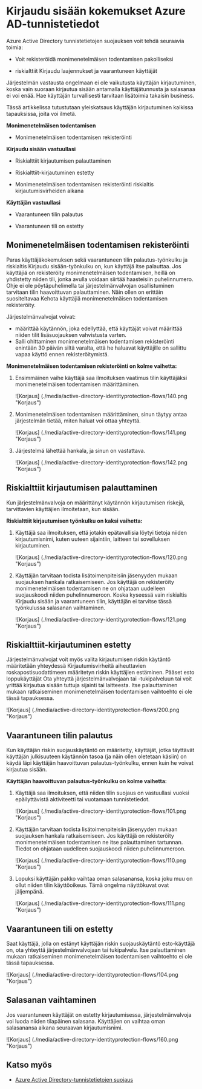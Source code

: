 <properties
    pageTitle="Kirjaudu sisään ilmenee Azure AD-tunnistetiedot | Microsoft Azure"
    description="Tässä artikkelissa on yleiskatsaus käyttäjäkokemuksen, kun tunnistetiedot on, joiden lievity tai remediated käyttäjän tai käytäntö edellyttää monimenetelmäisen todentamisen."
    services="active-directory"
    keywords="Azure active Directoryn tunnistetietojen suojaus-cloud app etsiminen-sovellukset, suojaus, riski, riskin taso, heikkous, suojauskäytäntö hallinta"
    documentationCenter=""
    authors="markusvi"
    manager="femila"
    editor=""/>

<tags
    ms.service="active-directory"
    ms.workload="identity"
    ms.tgt_pltfrm="na"
    ms.devlang="na"
    ms.topic="article"
    ms.date="08/16/2016"
    ms.author="markvi"/>

# <a name="sign-in-experiences-with-azure-ad-identity-protection"></a>Kirjaudu sisään kokemukset Azure AD-tunnistetiedot

Azure Active Directory tunnistetietojen suojauksen voit tehdä seuraavia toimia:

- Voit rekisteröidä monimenetelmäisen todentamisen pakolliseksi

- riskialttiit Kirjaudu laajennukset ja vaarantuneen käyttäjät

Järjestelmän vastausta ongelmaan ei ole vaikutusta käyttäjän kirjautuminen, koska vain suoraan kirjautua sisään antamalla käyttäjätunnusta ja salasanaa ei voi enää. Hae käyttäjän turvallisesti tarvitaan lisätoimia takaisin business.

Tässä artikkelissa tutustutaan yleiskatsaus käyttäjän kirjautuminen kaikissa tapauksissa, joita voi ilmetä.

**Monimenetelmäisen todentamisen**

- Monimenetelmäisen todentamisen rekisteröinti



**Kirjaudu sisään vastuullasi**

- Riskialttiit kirjautumisen palauttaminen

- Riskialttiit-kirjautuminen estetty

- Monimenetelmäisen todentamisen rekisteröinti riskialtis kirjautumisvirheiden aikana
 

**Käyttäjän vastuullasi**

- Vaarantuneen tilin palautus

- Vaarantuneen tili on estetty




## <a name="multi-factor-authentication-registration"></a>Monimenetelmäisen todentamisen rekisteröinti

Paras käyttäjäkokemuksen sekä vaarantuneen tilin palautus-työnkulku ja riskialtis Kirjaudu sisään-työnkulku on, kun käyttäjä itse palauttaa. Jos käyttäjiä on rekisteröity monimenetelmäisen todentamisen, heillä on yhdistetty niiden tili, jonka avulla voidaan siirtää haasteisiin puhelinnumero. Ohje ei ole pöytäpuhelimella tai järjestelmänvalvojan osallistuminen tarvitaan tilin haavoittuvan palauttaminen. Näin ollen on erittäin suositeltavaa Kehota käyttäjiä monimenetelmäisen todentamisen rekisteröity. 

Järjestelmänvalvojat voivat:

- määrittää käytännön, joka edellyttää, että käyttäjät voivat määrittää niiden tilit lisäsuojauksen vahvistusta varten. 
- Salli ohittaminen monimenetelmäisen todentamisen rekisteröinti enintään 30 päivän siltä varalta, että he haluavat käyttäjille on sallittu vapaa käyttö ennen rekisteröitymistä.

**Monimenetelmäisen todentamisen rekisteröinti on kolme vaihetta:**

1. Ensimmäinen vaihe käyttäjä saa ilmoituksen vaatimus tilin käyttäjäksi monimenetelmäisen todentamisen määrittäminen. 

    ![Korjaus] (./media/active-directory-identityprotection-flows/140.png "Korjaus")


2. Monimenetelmäisen todentamisen määrittäminen, sinun täytyy antaa järjestelmän tietää, miten haluat voi ottaa yhteyttä.

    ![Korjaus] (./media/active-directory-identityprotection-flows/141.png "Korjaus")
 
3. Järjestelmä lähettää hankala, ja sinun on vastattava.

    ![Korjaus] (./media/active-directory-identityprotection-flows/142.png "Korjaus")

 



## <a name="risky-sign-in-recovery"></a>Riskialttiit kirjautumisen palauttaminen

Kun järjestelmänvalvoja on määrittänyt käytännön kirjautumisen riskejä, tarvittavien käyttäjien ilmoitetaan, kun sisään. 

**Riskialttiit kirjautumisen työnkulku on kaksi vaihetta:** 

1. Käyttäjä saa ilmoituksen, että jotakin epätavallisia löytyi tietoja niiden kirjautumisnimi, kuten uuteen sijaintiin, laitteen tai sovelluksen kirjautuminen. 

    ![Korjaus] (./media/active-directory-identityprotection-flows/120.png "Korjaus")

2. Käyttäjän tarvitaan todista lisätoimenpiteisiin jäsenyyden mukaan suojauksen hankala ratkaisemiseen. Jos käyttäjä on rekisteröity monimenetelmäisen todentamisen ne on ohjataan uudelleen suojauskoodi niiden puhelinnumeroon. Koska kyseessä vain riskialtis Kirjaudu sisään ja vaarantuneen tilin, käyttäjän ei tarvitse tässä työnkulussa salasanan vaihtaminen. 

    ![Korjaus] (./media/active-directory-identityprotection-flows/121.png "Korjaus")



 
## <a name="risky-sign-in-blocked"></a>Riskialttiit-kirjautuminen estetty
Järjestelmänvalvojat voit myös valita kirjautumisen riskin käytäntö määritetään yhteydessä Kirjautumisvirheitä aiheuttavien roskapostisuodattimeen määritetyn riskin käyttäjien estäminen. Pääset esto loppukäyttäjät Ota yhteyttä järjestelmänvalvojaan tai -tukipalveluun tai voit yrittää kirjautua sisään tuttuja sijainti tai laitteesta. Itse palauttaminen mukaan ratkaiseminen monimenetelmäisen todentamisen vaihtoehto ei ole tässä tapauksessa.

![Korjaus] (./media/active-directory-identityprotection-flows/200.png "Korjaus")




## <a name="compromised-account-recovery"></a>Vaarantuneen tilin palautus

Kun käyttäjän riskin suojauskäytäntö on määritetty, käyttäjät, jotka täyttävät käyttäjän julkisuuteen käytännön tasoa (ja näin ollen oletetaan käsiin) on käydä läpi käyttäjän haavoittuvan palautus-työnkulku, ennen kuin he voivat kirjautua sisään. 

**Käyttäjän haavoittuvan palautus-työnkulku on kolme vaihetta:**

1. Käyttäjä saa ilmoituksen, että niiden tilin suojaus on vastuullasi vuoksi epäilyttävistä aktiviteetti tai vuotamaan tunnistetiedot.

    ![Korjaus] (./media/active-directory-identityprotection-flows/101.png "Korjaus")

2.  Käyttäjän tarvitaan todista lisätoimenpiteisiin jäsenyyden mukaan suojauksen hankala ratkaisemiseen. Jos käyttäjä on rekisteröity monimenetelmäisen todentamisen ne itse palauttaminen tartunnan. Tiedot on ohjataan uudelleen suojauskoodi niiden puhelinnumeroon. 

    ![Korjaus] (./media/active-directory-identityprotection-flows/110.png "Korjaus")


3.  Lopuksi käyttäjän pakko vaihtaa oman salasanansa, koska joku muu on ollut niiden tilin käyttöoikeus. Tämä ongelma näyttökuvat ovat jäljempänä.
 
    ![Korjaus] (./media/active-directory-identityprotection-flows/111.png "Korjaus")



## <a name="compromised-account-blocked"></a>Vaarantuneen tili on estetty 

Saat käyttäjä, jolla on estänyt käyttäjän riskin suojauskäytäntö esto-käyttäjä on, ota yhteyttä järjestelmänvalvojaan tai tukipalvelu. Itse palauttaminen mukaan ratkaiseminen monimenetelmäisen todentamisen vaihtoehto ei ole tässä tapauksessa.


![Korjaus] (./media/active-directory-identityprotection-flows/104.png "Korjaus")



 
## <a name="reset-password"></a>Salasanan vaihtaminen

Jos vaarantuneen käyttäjät on estetty kirjautumisessa, järjestelmänvalvoja voi luoda niiden tilapäinen salasana. Käyttäjien on vaihtaa oman salasanansa aikana seuraavan kirjautumisnimi.

![Korjaus] (./media/active-directory-identityprotection-flows/160.png "Korjaus")


 




 

## <a name="see-also"></a>Katso myös

- [Azure Active Directory-tunnistetietojen suojaus](active-directory-identityprotection.md) 